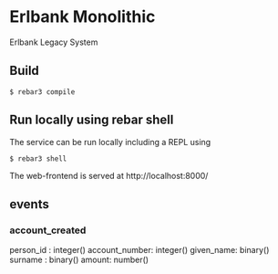 # Erlbank Monolithic

Erlbank Legacy System

## Build

```
$ rebar3 compile
```


## Run locally using rebar shell

The service can be run locally including a REPL using

```
$ rebar3 shell
```

The web-frontend is served at http://localhost:8000/


## events

### account_created

person_id  : integer()
account_number: integer()
given_name: binary()
surname : binary()
amount: number()
